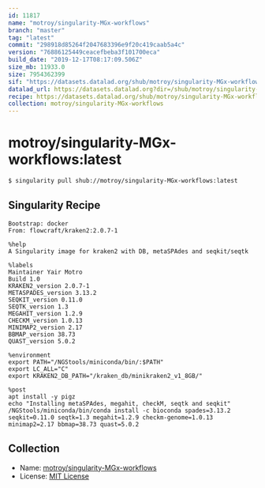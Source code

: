 ```yaml
---
id: 11817
name: "motroy/singularity-MGx-workflows"
branch: "master"
tag: "latest"
commit: "298918d85264f2047683396e9f20c419caab5a4c"
version: "76886125449ceacefbeba3f101700eca"
build_date: "2019-12-17T08:17:09.506Z"
size_mb: 11933.0
size: 7954362399
sif: "https://datasets.datalad.org/shub/motroy/singularity-MGx-workflows/latest/2019-12-17-298918d8-76886125/76886125449ceacefbeba3f101700eca.sif"
datalad_url: https://datasets.datalad.org?dir=/shub/motroy/singularity-MGx-workflows/latest/2019-12-17-298918d8-76886125/
recipe: https://datasets.datalad.org/shub/motroy/singularity-MGx-workflows/latest/2019-12-17-298918d8-76886125/Singularity
collection: motroy/singularity-MGx-workflows
---
```


# motroy/singularity-MGx-workflows:latest

```bash
$ singularity pull shub://motroy/singularity-MGx-workflows:latest
```

## Singularity Recipe

```singularity
Bootstrap: docker
From: flowcraft/kraken2:2.0.7-1

%help
A Singularity image for kraken2 with DB, metaSPAdes and seqkit/seqtk

%labels
Maintainer Yair Motro
Build 1.0
KRAKEN2_version 2.0.7-1
METASPADES_version 3.13.2
SEQKIT_version 0.11.0
SEQTK_version 1.3
MEGAHIT_version 1.2.9
CHECKM_version 1.0.13
MINIMAP2_version 2.17
BBMAP_version 38.73
QUAST_version 5.0.2

%environment
export PATH="/NGStools/miniconda/bin/:$PATH"
export LC_ALL="C"
export KRAKEN2_DB_PATH="/kraken_db/minikraken2_v1_8GB/"

%post
apt install -y pigz
echo "Installing metaSPAdes, megahit, checkM, seqtk and seqkit"
/NGStools/miniconda/bin/conda install -c bioconda spades=3.13.2 seqkit=0.11.0 seqtk=1.3 megahit=1.2.9 checkm-genome=1.0.13 minimap2=2.17 bbmap=38.73 quast=5.0.2
```

## Collection

 - Name: [motroy/singularity-MGx-workflows](https://github.com/motroy/singularity-MGx-workflows)
 - License: [MIT License](https://api.github.com/licenses/mit)

